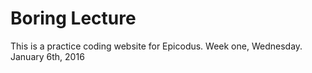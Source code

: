 # Boring Lecture

This is a practice coding website for Epicodus.
Week one, Wednesday.
January 6th, 2016
